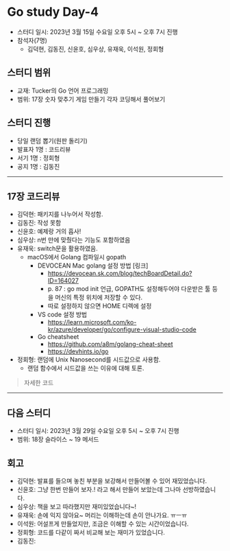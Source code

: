# Go study Day-4
- 스터디 일시: 2023년 3월 15일 수요일 오후 5시 ~ 오후 7시 진행
- 참석자(7명) 
    - 김덕현, 김동진, 신윤호, 심우상, 유재욱, 이석원, 정회형

## 스터디 범위
- 교재: Tucker의 Go 언어 프로그래밍
- 범위: 17장 숫자 맞추기 게임 만들기 각자 코딩해서 풀어보기 

## 스터디 진행
- 당일 랜덤 뽑기(원판 돌리기)
- 발표자 1명 : 코드리뷰 
- 서기 1명 : 정회형
- 공지 1명 : 김동진

---

## 17장 코드리뷰
- 김덕현: 패키지를 나누어서 작성함.
- 김동진: 작성 못함
- 신윤호: 예제랑 거의 흡사!
- 심우상: n번 만에 맞췄다는 기능도 포함하였음
- 유재욱: switch문을 활용하였음. 
    * macOS에서 Golang 컴파일시 gopath 
        * DEVOCEAN Mac golang 설정 방법 [링크]
            * https://devocean.sk.com/blog/techBoardDetail.do?ID=164027
	        * p. 87 : go mod init 언급, GOPATH도 설정해두어야 다운받은 툴 등을 머신의 특정 위치에 저장할 수 있다.
		    * 따로 설정하지 않으면 HOME 디렉에 설정
        * VS code 설정 방법
	        * https://learn.microsoft.com/ko-kr/azure/developer/go/configure-visual-studio-code
        * Go cheatsheet
	        * https://github.com/a8m/golang-cheat-sheet
	        * https://devhints.io/go
- 정회형: 랜덤에 Unix Nanosecond를 시드값으로 사용함.
    - 랜덤 함수에서 시드값을 쓰는 이유에 대해 토론.
> 자세한 코드

---
## 다음 스터디
- 스터디 일시: 2023년 3월 29일 수요일 오후 5시 ~ 오후 7시 진행
- 범위: 18장 슬라이스 ~ 19 메서드

## 회고
- 김덕현: 발표를 들으며 놓친 부분을 보강해서 만들어볼 수 있어 재밌었습니다.
- 신윤호: 그냥 한번 만들어 보자.! 라고 해서 만들어 보았는데 그나마 선방하였습니다.
- 심우상: 책을 보고 따라했지만 재미있었습니다~!
- 유재욱: 손에 익지 않아요~ 머리는 이해하는데 손이 안나가요. ㅠㅡㅠ
- 이석원: 어설프게 만들었지만, 조금은 이해할 수 있는 시간이었습니다.
- 정회형: 코드를 다같이 짜서 비교해 보는 재미가 있었습니다.
- 김동진:
